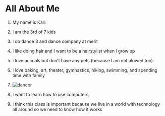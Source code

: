 # 	**All About Me** 
1. My name is Karli
2. I am the 3rd of 7 kids
4. I do dance 3 and dance company at merit
5. I like doing hair and I want to be a hairstylist when I grow up
6. I love animals but don't have any pets (because I am not alowed too)
7. I love baking, art, theater, gymnastics, hiking, swimming, and spending time with family

9. ![dancer](https://cdn.pixabay.com/photo/2020/02/01/13/34/sunset-4810361_1280.jpg)
10. I want to learn how to use computers 
11. I think this class is important because we live in a world with technology all around so we need to know how it works
